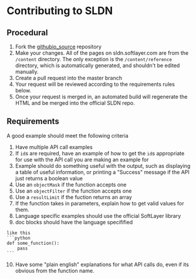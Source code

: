 # Contributing to SLDN


## Procedural

1. Fork the [githubio_source](https://github.com/softlayer/githubio_source) repository
2. Make your changes. All of the pages on sldn.softlayer.com are from the `/content` directory. The only exception is the `/content/reference` directory, which is automatically generated, and shouldn't be edited manually.
3. Create a pull request into the master branch
4. Your request will be reviewed according to the requirements rules below.
5. Once your request is merged in, an automated build will regenerate the HTML and be merged into the official SLDN repo.


## Requirements

A good example should meet the following criteria

1. Have multiple API call examples
2. If `id`s are required, have an example of how to get the `id`s appropriate for use with the API call you are making an example for
3. Example should do something useful with the output, such as displaying a table of useful information, or printing a "Success" message if the API just returns a boolean value
4. Use an `objectMask` if the function accepts one
5. Use an `objectFilter` if the function accepts one
6. Use a `resultLimit` if the fuction returns an array
7. If the function takes in parameters, explain how to get valid values for them.
8. Language specific examples should use the official SoftLayer library
9. doc blocks should have the language specifified
`````
like this
```python
def some_function():
    pass
```
`````
10. Have some "plain english" explanations for what API calls do, even if its obvious from the function name.